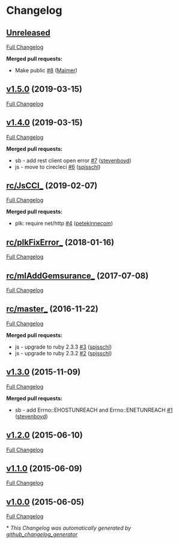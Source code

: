 # Changelog

## [Unreleased](https://github.com/appfolio/ae_network_connection_exception/tree/HEAD)

[Full Changelog](https://github.com/appfolio/ae_network_connection_exception/compare/v1.5.0...HEAD)

**Merged pull requests:**

- Make public [\#8](https://github.com/appfolio/ae_network_connection_exception/pull/8) ([Maimer](https://github.com/Maimer))

## [v1.5.0](https://github.com/appfolio/ae_network_connection_exception/tree/v1.5.0) (2019-03-15)

[Full Changelog](https://github.com/appfolio/ae_network_connection_exception/compare/v1.4.0...v1.5.0)

## [v1.4.0](https://github.com/appfolio/ae_network_connection_exception/tree/v1.4.0) (2019-03-15)

[Full Changelog](https://github.com/appfolio/ae_network_connection_exception/compare/rc/JsCCI_...v1.4.0)

**Merged pull requests:**

- sb - add rest client open error [\#7](https://github.com/appfolio/ae_network_connection_exception/pull/7) ([stevenboyd](https://github.com/stevenboyd))
- js - move to cirecleci [\#6](https://github.com/appfolio/ae_network_connection_exception/pull/6) ([spjsschl](https://github.com/spjsschl))

## [rc/JsCCI_](https://github.com/appfolio/ae_network_connection_exception/tree/rc/JsCCI_) (2019-02-07)

[Full Changelog](https://github.com/appfolio/ae_network_connection_exception/compare/rc/plkFixError_...rc/JsCCI_)

**Merged pull requests:**

- plk: require net/http [\#4](https://github.com/appfolio/ae_network_connection_exception/pull/4) ([petekinnecom](https://github.com/petekinnecom))

## [rc/plkFixError_](https://github.com/appfolio/ae_network_connection_exception/tree/rc/plkFixError_) (2018-01-16)

[Full Changelog](https://github.com/appfolio/ae_network_connection_exception/compare/rc/mlAddGemsurance_...rc/plkFixError_)

## [rc/mlAddGemsurance_](https://github.com/appfolio/ae_network_connection_exception/tree/rc/mlAddGemsurance_) (2017-07-08)

[Full Changelog](https://github.com/appfolio/ae_network_connection_exception/compare/rc/master_...rc/mlAddGemsurance_)

## [rc/master_](https://github.com/appfolio/ae_network_connection_exception/tree/rc/master_) (2016-11-22)

[Full Changelog](https://github.com/appfolio/ae_network_connection_exception/compare/v1.3.0...rc/master_)

**Merged pull requests:**

- js - upgrade to ruby 2.3.3 [\#3](https://github.com/appfolio/ae_network_connection_exception/pull/3) ([spjsschl](https://github.com/spjsschl))
- js - upgrade to ruby 2.3.2 [\#2](https://github.com/appfolio/ae_network_connection_exception/pull/2) ([spjsschl](https://github.com/spjsschl))

## [v1.3.0](https://github.com/appfolio/ae_network_connection_exception/tree/v1.3.0) (2015-11-09)

[Full Changelog](https://github.com/appfolio/ae_network_connection_exception/compare/v1.2.0...v1.3.0)

**Merged pull requests:**

- sb - add Errno::EHOSTUNREACH and Errno::ENETUNREACH [\#1](https://github.com/appfolio/ae_network_connection_exception/pull/1) ([stevenboyd](https://github.com/stevenboyd))

## [v1.2.0](https://github.com/appfolio/ae_network_connection_exception/tree/v1.2.0) (2015-06-10)

[Full Changelog](https://github.com/appfolio/ae_network_connection_exception/compare/v1.1.0...v1.2.0)

## [v1.1.0](https://github.com/appfolio/ae_network_connection_exception/tree/v1.1.0) (2015-06-09)

[Full Changelog](https://github.com/appfolio/ae_network_connection_exception/compare/v1.0.0...v1.1.0)

## [v1.0.0](https://github.com/appfolio/ae_network_connection_exception/tree/v1.0.0) (2015-06-05)

[Full Changelog](https://github.com/appfolio/ae_network_connection_exception/compare/1ad3292f06c47f9be57430df247921464305c5e9...v1.0.0)



\* *This Changelog was automatically generated by [github_changelog_generator](https://github.com/github-changelog-generator/github-changelog-generator)*
